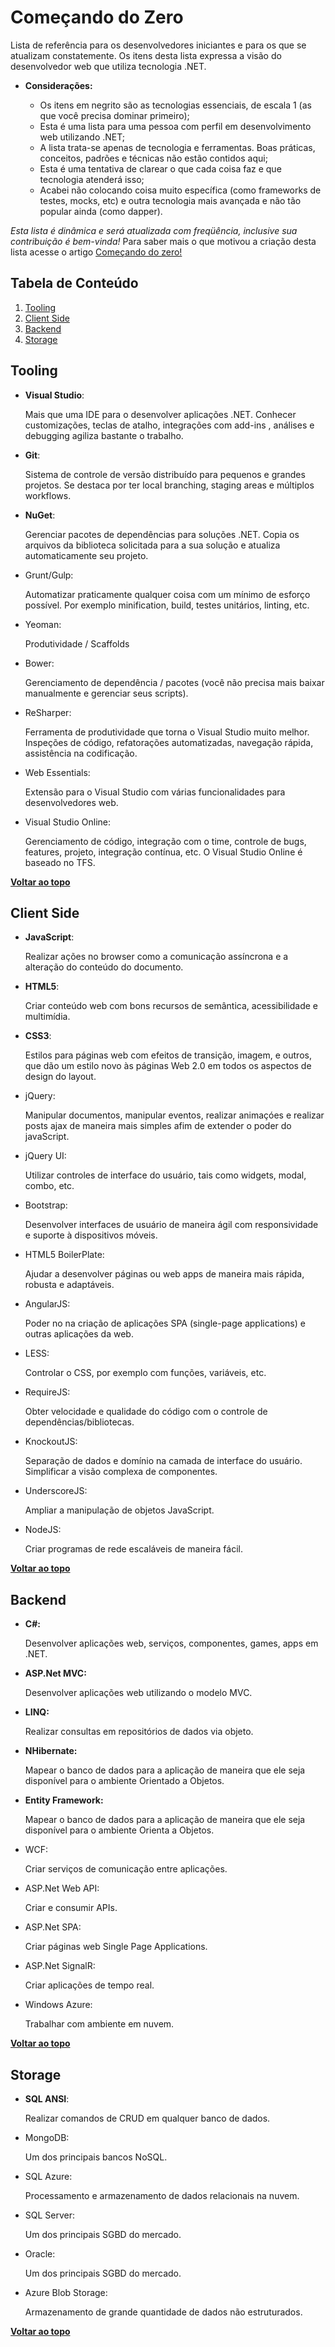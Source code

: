 # Começando do Zero

Lista de referência para os desenvolvedores iniciantes e para os que se atualizam constatemente. 
Os itens desta lista expressa a visão do desenvolvedor web que utiliza tecnologia .NET.

  - **Considerações:**

     - Os itens em negrito são as tecnologias essenciais, de escala 1 (as que você precisa dominar primeiro);
     - Esta é uma lista para uma pessoa com perfil em desenvolvimento web utilizando .NET;
     - A lista trata-se apenas de tecnologia e ferramentas. Boas práticas, conceitos, padrões e técnicas não estão contidos aqui;
     - Esta é uma tentativa de clarear o que cada coisa faz e que tecnologia atenderá isso;
     - Acabei não colocando coisa muito específica (como frameworks de testes, mocks, etc) e outra tecnologia mais avançada e não tão popular ainda (como dapper).

*Esta lista é dinâmica e será atualizada com freqüência, inclusive sua contribuição é bem-vinda!* Para saber mais o que motivou a criação desta lista acesse  o artigo [Começando do zero!](http://www.rodrigokono.net/2014/10/03/comeando-do-zero-quais-tecnologias-preciso-aprender-hoje-e-porque/)

## Tabela de Conteúdo

  1. [Tooling](#tooling)
  2. [Client Side](#client-side)
  3. [Backend](#backend)
  4. [Storage](#storage)

## Tooling

  - **Visual Studio**:

 	Mais que uma IDE para o desenvolver aplicações .NET. Conhecer customizações, teclas de atalho, integrações com add-ins , análises e debugging agiliza bastante o trabalho.

  - **Git**: 

  	Sistema de controle de versão distribuído para pequenos e grandes projetos. Se destaca por ter local branching, staging areas e múltiplos workflows.
  
  - **NuGet**: 
	
	Gerenciar pacotes de dependências para soluções .NET. Copia os arquivos da biblioteca solicitada para a sua solução e atualiza automaticamente seu projeto.

  - Grunt/Gulp:

    Automatizar praticamente qualquer coisa com um mínimo de esforço possível. Por exemplo minification, build, testes unitários, linting, etc.

  - Yeoman:

    Produtividade / Scaffolds

  - Bower:

    Gerenciamento de dependência / pacotes (você não precisa mais baixar manualmente e gerenciar seus scripts).

  - ReSharper:

    Ferramenta de produtividade que torna o Visual Studio muito melhor. Inspeções de código, refatorações automatizadas, navegação rápida, assistência na codificação.

  - Web Essentials:
    
    Extensão para o Visual Studio com várias funcionalidades para desenvolvedores web.


  - Visual Studio Online:

    Gerenciamento de código, integração com o time, controle de bugs, features, projeto, integração contínua, etc. O Visual Studio Online é baseado no TFS.

**[Voltar ao topo](#tabela-de-conteúdo)**

## Client Side

  - **JavaScript**: 
    
    Realizar ações no browser como a comunicação assíncrona e a alteração do conteúdo do documento.
  
  - **HTML5**:

    Criar conteúdo web com bons recursos de semântica, acessibilidade e multimídia.
 
  - **CSS3**: 

    Estilos para páginas web com efeitos de transição, imagem, e outros, que dão um estilo novo às páginas Web 2.0 em todos os aspectos de design do layout.

  - jQuery:

    Manipular documentos, manipular eventos, realizar animaçóes e realizar posts ajax de maneira mais simples afim de extender o poder do javaScript.

  - jQuery UI:

    Utilizar controles de interface do usuário, tais como widgets, modal, combo, etc.

  - Bootstrap:

    Desenvolver interfaces de usuário de maneira ágil com responsividade e suporte à dispositivos móveis.

  - HTML5 BoilerPlate:

    Ajudar a desenvolver páginas ou web apps de maneira mais rápida, robusta e adaptáveis.

  - AngularJS:

    Poder no na criação de aplicações SPA (single-page applications) e outras aplicações da web.

  - LESS:

    Controlar o CSS, por exemplo com funções, variáveis, etc.

  - RequireJS:

    Obter velocidade e qualidade do código com o controle de dependências/bibliotecas.

  - KnockoutJS:

    Separação de dados e domínio na camada de interface do usuário. Simplificar a visão complexa de componentes.

  - UnderscoreJS:

    Ampliar a manipulação de objetos JavaScript.

  - NodeJS:

    Criar  programas de rede escaláveis de maneira fácil.

**[Voltar ao topo](#tabela-de-conteúdo)**

## Backend

  - **C#:**

    Desenvolver aplicações web, serviços, componentes, games, apps em .NET.

  - **ASP.Net MVC:**

    Desenvolver aplicações web utilizando o modelo MVC.

  - **LINQ:**

    Realizar consultas em repositórios de dados via objeto.

  - **NHibernate:**

    Mapear o banco de dados para a aplicação de maneira que ele seja disponível para o ambiente Orientado a Objetos.

  - **Entity Framework:**

    Mapear o banco de dados para a aplicação de maneira que ele seja disponível para o ambiente Orienta a Objetos.

  - WCF:

    Criar serviços de comunicação entre aplicações.

  - ASP.Net Web API:

    Criar e consumir APIs.

  - ASP.Net SPA:

    Criar páginas web Single Page Applications.

  - ASP.Net SignalR:

    Criar aplicações de tempo real.

  - Windows Azure:

    Trabalhar com ambiente em nuvem.

**[Voltar ao topo](#tabela-de-conteúdo)**

## Storage

  - **SQL ANSI**:

    Realizar comandos de CRUD em qualquer banco de dados.

  - MongoDB:

    Um dos principais bancos NoSQL.

  - SQL Azure:

    Processamento e armazenamento de dados relacionais na nuvem.

  - SQL Server:

    Um dos principais SGBD do mercado.

  - Oracle:

    Um dos principais SGBD do mercado.

  - Azure Blob Storage:

    Armazenamento de grande quantidade de dados não estruturados.


**[Voltar ao topo](#tabela-de-conteúdo)**